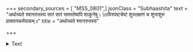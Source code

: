 +++
secondary_sources = [ "MSS_0801",]
jsonClass = "Subhaashita"
text = "अथोच्यते श्वानरुतस्य सारं सारं समस्तेष्वपि शाकुनेषु।  \nविस्पष्टचेष्टं शुभलक्षणं च शुभाशुभं प्राक्तनकर्मपाकम्॥"
title = "अथोच्यते श्वानरुतस्य"

+++

<details><summary>Text</summary>

अथोच्यते श्वानरुतस्य सारं सारं समस्तेष्वपि शाकुनेषु।  
विस्पष्टचेष्टं शुभलक्षणं च शुभाशुभं प्राक्तनकर्मपाकम्॥
</details>
